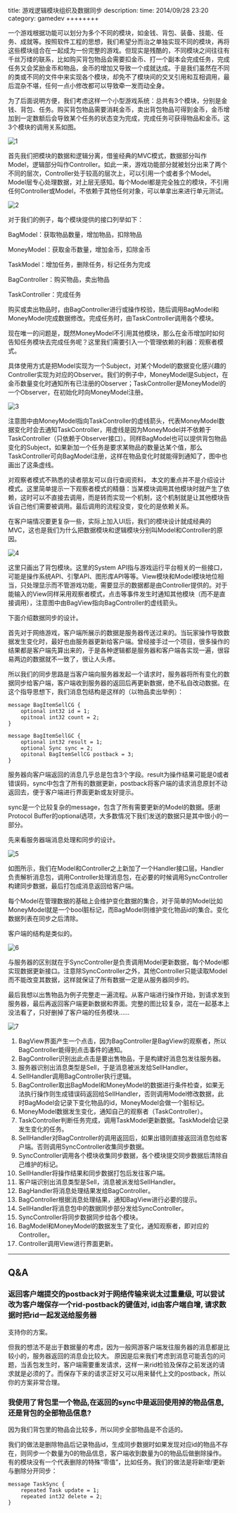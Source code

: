title:  游戏逻辑模块组织及数据同步
description: 
time: 2014/09/28 23:20
category: gamedev
++++++++

一个游戏根据功能可以划分为多个不同的模块，如金钱、背包、装备、技能、任务、成就等。按照软件工程的思想，我们希望分而治之单独实现不同的模块，再将这些模块组合在一起成为一份完整的游戏。但现实是残酷的，不同模块之间往往有千丝万缕的联系，比如购买背包物品会需要扣金币、打一个副本会完成任务，完成任务又会奖励金币和物品，金币的增加又导致一个成就达成。于是我们虽然在不同的类或不同的文件中来实现各个模块，却免不了模块间的交叉引用和互相调用，最后混杂不堪，任何一点小修改都可以导致牵一发而动全身。

为了后面说明方便，我们考虑这样一个小型游戏系统：总共有3个模块，分别是金钱、背包、任务。购买背包物品需要消耗金币，卖出背包物品可得到金币，金币增加到一定数额后会导致某个任务的状态变为完成，完成任务可获得物品和金币。这3个模块的调用关系如图。

![1](/assets/img/module-sync-1.png)
 

首先我们把模块的数据和逻辑分离，借鉴经典的MVC模式，数据部分叫作Model，逻辑部分叫作Controller。如此一来，游戏功能部分就被划分出来了两个不同的层次，Controller处于较高的层次上，可以引用一个或者多个Model。Model层专心处理数据，对上层无感知。每个Model都是完全独立的模块，不引用任何Controller或Model，不依赖于其他任何对象，可以单拿出来进行单元测试。

![2](/assets/img/module-sync-2.png)

对于我们的例子，每个模块提供的接口列举如下：

BagModel：获取物品数量，增加物品，扣除物品

MoneyModel：获取金币数量，增加金币，扣除金币

TaskModel：增加任务，删除任务，标记任务为完成

BagController：购买物品，卖出物品

TaskController：完成任务

购买或卖出物品时，由BagController进行或操作校验，随后调用BagModel和MoneyModel完成数据修改。完成任务时，由TaskController调用各个模块。

 

现在唯一的问题是，既然MoneyModel不引用其他模块，那么在金币增加时如何告知任务模块去完成任务呢？这里我们需要引入一个管理依赖的利器：观察者模式。

具体使用方式是把Model实现为一个Subject，对某个Model的数据变化感兴趣的Controller实现为对应的Observer。我们的例子中，MoneyModel是Subject，在金币数量变化时通知所有已注册的Observer；TaskController是MoneyModel的一个Observer，在初始化时向MoneyModel注册。

![3](/assets/img/module-sync-3.png)

注意图中由MoneyModel指向TaskController的虚线箭头，代表MoneyModel数据变化时会去通知TaskController，用虚线是因为MoneyModel并不依赖于TaskController（只依赖于Observer接口）。同样BagModel也可以提供背包物品变化的Subject，如果新加一个任务是要求某物品的数量达某个值，那么TaskController可向BagModel注册，这样在物品变化时就能得到通知了，图中也画出了这条虚线。

对观察者模式不熟悉的读者朋友可以自行查阅资料， 本文的重点并不是介绍设计模式。这里简单提示一下观察者模式的精髓：当某模块调用其他模块时就产生了依赖，这时可以不直接去调用，而是转而实现一个机制，这个机制就是让其他模块告诉自己他们需要被调用。最后调用的流程没变，变化的是依赖关系。

 

在客户端情况要更复杂一些，实际上加入UI后，我们的模块设计就成经典的MVC，这也是我们为什么把数据模块和逻辑模块分别叫Model和Controller的原因。

![4](/assets/img/module-sync-4.png)

这里只画出了背包模块。这里的System API指与游戏运行平台相关的一些接口，可能是操作系统API、引擎API、图形库API等等。View模块和Model模块地位相当，只处理显示而不管游戏功能，需要显示的数据都是由Controller提供的。对于能输入的View同样采用观察者模式，点击等事件发生时通知其他模块（而不是直接调用），注意图中由BagView指向BagController的虚线箭头。

 

下面介绍数据同步的设计。

首先对于网络游戏，客户端所展示的数据是服务器传送过来的。当玩家操作导致数据发生变化时，最好也由服务器更新给客户端。曾经接手过一个项目，很多操作的结果都是客户端先算出来的，于是各种逻辑都是服务器和客户端各实现一遍，很容易两边的数据就不一致了，很让人头疼。

所以我们的同步思路是当客户端向服务器发起一个请求时，服务器将所有变化的数据同步给客户端，客户端收到服务器的返回后再更新数据，绝不私自改动数据。在这个指导思想下，我们消息包结构是这样的（以物品卖出举例）：

```
message BagItemSellCG {
    optional int32 id = 1;
    opitnoal int32 count = 2;
}

message BagItemSellGC {
    optional int32 result = 1;
    optional Sync sync = 2;
    opitonal BagItemSellCG postback = 3;
}
```

服务器向客户端返回的消息几乎总是包含3个字段。result为操作结果可能是0或者错误码，sync中包含了所有的数据更新，postback将客户端的请求消息原封不动返回去，便于客户端进行界面更新或友好提示。

sync是一个比较复杂的message，包含了所有需要更新的Model的数据。感谢Protocol Buffer的optional选项，大多数情况下我们发送的数据只是其中很小的一部分。

先来看服务器端消息处理和同步的设计。

![5](/assets/img/module-sync-5.png)

如图所示，我们在Model和Controller之上新加了一个Handler接口层。Handler负责解析消息包，调用Controller处理消息包，在必要的时候调用SyncController构建同步数据，最后打包成消息返回给客户端。

每个Model在管理数据的基础上会维护变化数据的集合，对于简单的Model比如MoneyModel就是一个bool脏标记，而BagModel则维护变化物品id的集合。变化数据列表在同步之后清除。

 

客户端的结构是类似的。

![6](/assets/img/module-sync-6.png)

与服务器的区别就在于SyncController是负责调用Model更新数据，每个Model都实现数据更新接口。注意除SyncController之外，其他Controller只能读取Model而不能改变其数据，这样就保证了所有数据一定是从服务器同步的。

最后我想以出售物品为例子完整走一遍流程。从客户端进行操作开始，到请求发到服务器，最后再返回客户端更新数据和界面。完整的图比较复杂，混在一起基本上没法看了，只好删掉了客户端的任务模块……

![7](/assets/img/module-sync-7.png)

1. BagView界面产生一个点击，因为BagController是BagView的观察者，所以BagController能得到点击事件的通知。
2. BagController识别出此点击是要出售物品，于是构建好消息包发往服务器。
3. 服务器识别出消息类型是Sell，于是消息被派发给SellHandler。
4. SellHandler调用BagController执行逻辑。
5. BagController取出BagModel和MoneyModel的数据进行条件检查，如果无法执行操作则生成错误码返回给SellHandler，否则调用Model修改数据，此时BagModel会记录下变化物品的id，MoneyModel会做一个脏标记。
6. MoneyModel数据发生变化，通知自己的观察者（TaskController）。
7. TaskController判断任务完成，调用TaskModel更新数据。TaskModel会记录发生变化的任务。
8. SellHandler对BagController的调用返回后，如果出错则直接返回消息包给客户端。否则调用SyncController收集同步数据。
9. SyncController调用各个模块收集同步数据，各个模块提交同步数据后清除自己维护的标记。
10. SellHandler将操作结果和同步数据打包后发往客户端。
11. 客户端识别出消息类型是Sell，消息被派发给SellHandler。
12. BagHandler将消息处理结果发给BagController。
13. BagController根据消息处理结果，通知BagView进行必要的提示。
14. SellHandler将消息包中的数据同步部分发给SyncController。
15. SyncController将同步数据同步给各个模块。
16. BagModel和MoneyModel的数据发生了变化，通知观察者，即对应的Controller。
17. Controller调用View进行界面更新。

-----------------------

## Q&A

### 返回客户端提交的postback对于网络传输来说太过重量级, 可以尝试改为客户端保存一个rid-postback的键值对, id由客户端自增, 请求数据时把rid一起发送给服务器

支持你的方案。

但我的想法不是出于数据量的考虑，因为一般网游客户端发往服务器的消息都是比较小的，服务器返回的消息会比较大。
原因是后来我们考虑到消息可能丢包的问题，当丢包发生时，客户端需要重发请求，这样一来rid检验及保存之前发送的请求就是必须的了。而保存下来的请求正好又可以用来替代上文的postback，所以你的方案非常合理。

### 我使用了背包里一个物品,在返回的sync中是返回使用掉的物品信息, 还是背包的全部物品信息?

因为我们背包里的物品会比较多，所以同步全部物品是不合适的。

我们的做法是删除物品后记录物品id，生成同步数据时如果发现对应id的物品不存在，则同步一个数量为0的物品信息，客户端收到数量为0的物品后做删除操作。
有的模块没有一个代表删除的特殊“零值”，比如任务。我们的做法是将新增/更新与删除分开同步：

```
message TaskSync {
	repeated Task update = 1;
	repeated int32 delete = 2;
}
```